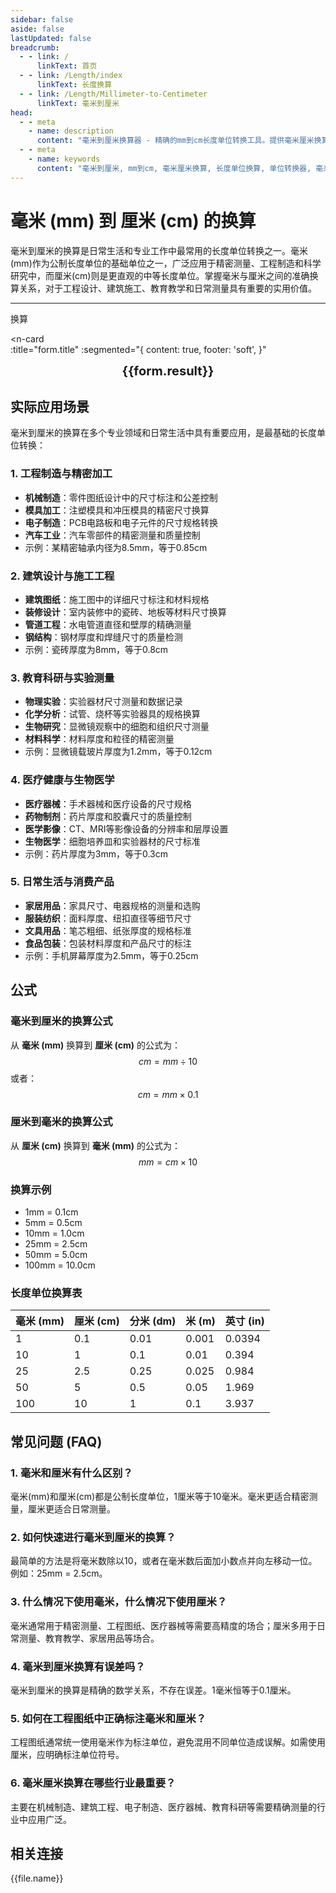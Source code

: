 ```yaml
---
sidebar: false
aside: false
lastUpdated: false
breadcrumb:
  - - link: /
      linkText: 首页
  - - link: /Length/index
      linkText: 长度换算
  - - link: /Length/Millimeter-to-Centimeter
      linkText: 毫米到厘米
head:
  - - meta
    - name: description
      content: "毫米到厘米换算器 - 精确的mm到cm长度单位转换工具。提供毫米厘米换算公式、换算表和实际应用场景。支持在线计算，适用于工程制造、建筑设计、教育科研等领域的长度单位换算需求。"
  - - meta
    - name: keywords
      content: "毫米到厘米, mm到cm, 毫米厘米换算, 长度单位换算, 单位转换器, 毫米换算厘米, cm和mm换算, 长度单位转换, 毫米单位, 厘米单位, 尺寸换算, 长度换算表, 毫米厘米转换, 精密测量, 工程制造, 建筑设计, 教育科研, 在线换算工具"
---
```

# 毫米 (mm) 到 厘米 (cm) 的换算

毫米到厘米的换算是日常生活和专业工作中最常用的长度单位转换之一。毫米(mm)作为公制长度单位的基础单位之一，广泛应用于精密测量、工程制造和科学研究中，而厘米(cm)则是更直观的中等长度单位。掌握毫米与厘米之间的准确换算关系，对于工程设计、建筑施工、教育教学和日常测量具有重要的实用价值。

---
<script setup>
import { onMounted, reactive, inject, ref } from 'vue'
import { NButton, NForm, NFormItem, NInput, NInputNumber, NSelect, NCard, useMessage,NGrid ,NGi } from 'naive-ui'
import { defineClientComponent } from 'vitepress'
import { Length } from '../files';
const seoKey = ['单位转换器','单位换算','长度单位转换器','长度单位转换','尺寸换算','长度单位换算','长度单位换算表','厘米和毫米换算','mm是毫米吗','毫米和厘米换算','m cm','毫米换算','厘米毫米换算','一毫米等于多少厘米','cm和mm换算','毫米单位','一毫米等于多少米','mm换算cm','mm和cm换算','ｍｍ','毫米换算厘米','毫米英文','mm单位','mm换算m','英寸转毫米','分米单位','.mm','mm和m换算','cm mm','厘米换算毫米','mm cm','毫米和米换算','一厘米等于多少毫米','平方毫米','一米等于多少毫米','毫米和厘米','毫米换算米','mm是什么单位','mm to m','mm to cm','um','nm','cm','mm','mi','m']
const convert = inject('convert')

const form = reactive({
  number: null,
  result: '',
  title: '毫米 (mm) 到厘米 (cm) 的长度单位换算'

})

const convertHandler = () => {
  if (form.number !== null && !isNaN(form.number)) {
    const convertedValue = parseFloat(form.number) / 10
    form.result = `${form.number}mm = ${convertedValue.toFixed(1)}cm`
  } else {
    form.result = '请输入有效的数值。'
  }
}
</script>

<n-form size="large" :model="form">
  <n-form-item label="毫米 (mm)">
    <n-input-number v-model:value="form.number" placeholder="输入毫米" style="width: 100%" />
  </n-form-item>
  <n-form-item>
    <n-button type="info" @click="convertHandler" block>换算</n-button>
  </n-form-item>
</n-form>

<n-card  
  :title="form.title"
  :segmented="{
    content: true,
    footer: 'soft',
  }"
>
  <div  style="text-align:center;font-size:20px;">
    <strong>{{form.result}}</strong>
  </div>
    <template #footer>
    <div>
      <span v-for="item of seoKey">{{item}}，</span>
    </div>
  </template>
</n-card>

## 实际应用场景

毫米到厘米的换算在多个专业领域和日常生活中具有重要应用，是最基础的长度单位转换：

### 1. 工程制造与精密加工
- **机械制造**：零件图纸设计中的尺寸标注和公差控制
- **模具加工**：注塑模具和冲压模具的精密尺寸换算
- **电子制造**：PCB电路板和电子元件的尺寸规格转换
- **汽车工业**：汽车零部件的精密测量和质量控制
- 示例：某精密轴承内径为8.5mm，等于0.85cm

### 2. 建筑设计与施工工程
- **建筑图纸**：施工图中的详细尺寸标注和材料规格
- **装修设计**：室内装修中的瓷砖、地板等材料尺寸换算
- **管道工程**：水电管道直径和壁厚的精确测量
- **钢结构**：钢材厚度和焊缝尺寸的质量检测
- 示例：瓷砖厚度为8mm，等于0.8cm

### 3. 教育科研与实验测量
- **物理实验**：实验器材尺寸测量和数据记录
- **化学分析**：试管、烧杯等实验器具的规格换算
- **生物研究**：显微镜观察中的细胞和组织尺寸测量
- **材料科学**：材料厚度和粒径的精密测量
- 示例：显微镜载玻片厚度为1.2mm，等于0.12cm

### 4. 医疗健康与生物医学
- **医疗器械**：手术器械和医疗设备的尺寸规格
- **药物制剂**：药片厚度和胶囊尺寸的质量控制
- **医学影像**：CT、MRI等影像设备的分辨率和层厚设置
- **生物医学**：细胞培养皿和实验器材的尺寸标准
- 示例：药片厚度为3mm，等于0.3cm

### 5. 日常生活与消费产品
- **家居用品**：家具尺寸、电器规格的测量和选购
- **服装纺织**：面料厚度、纽扣直径等细节尺寸
- **文具用品**：笔芯粗细、纸张厚度的规格标准
- **食品包装**：包装材料厚度和产品尺寸的标注
- 示例：手机屏幕厚度为2.5mm，等于0.25cm

## 公式

### 毫米到厘米的换算公式
从 **毫米 (mm)** 换算到 **厘米 (cm)** 的公式为：
$$ cm = mm \div 10 $$
或者：
$$ cm = mm \times 0.1 $$

### 厘米到毫米的换算公式
从 **厘米 (cm)** 换算到 **毫米 (mm)** 的公式为：
$$ mm = cm \times 10 $$

### 换算示例
- 1mm = 0.1cm
- 5mm = 0.5cm
- 10mm = 1.0cm
- 25mm = 2.5cm
- 50mm = 5.0cm
- 100mm = 10.0cm

### 长度单位换算表
| 毫米 (mm) | 厘米 (cm) | 分米 (dm) | 米 (m) | 英寸 (in) |
|-----------|-----------|-----------|--------|----------|
| 1 | 0.1 | 0.01 | 0.001 | 0.0394 |
| 10 | 1 | 0.1 | 0.01 | 0.394 |
| 25 | 2.5 | 0.25 | 0.025 | 0.984 |
| 50 | 5 | 0.5 | 0.05 | 1.969 |
| 100 | 10 | 1 | 0.1 | 3.937 |

## 常见问题 (FAQ)

### 1. 毫米和厘米有什么区别？
毫米(mm)和厘米(cm)都是公制长度单位，1厘米等于10毫米。毫米更适合精密测量，厘米更适合日常测量。

### 2. 如何快速进行毫米到厘米的换算？
最简单的方法是将毫米数除以10，或者在毫米数后面加小数点并向左移动一位。例如：25mm = 2.5cm。

### 3. 什么情况下使用毫米，什么情况下使用厘米？
毫米通常用于精密测量、工程图纸、医疗器械等需要高精度的场合；厘米多用于日常测量、教育教学、家居用品等场合。

### 4. 毫米到厘米换算有误差吗？
毫米到厘米的换算是精确的数学关系，不存在误差。1毫米恒等于0.1厘米。

### 5. 如何在工程图纸中正确标注毫米和厘米？
工程图纸通常统一使用毫米作为标注单位，避免混用不同单位造成误解。如需使用厘米，应明确标注单位符号。

### 6. 毫米厘米换算在哪些行业最重要？
主要在机械制造、建筑工程、电子制造、医疗器械、教育科研等需要精确测量的行业中应用广泛。

## 相关连接
<n-grid x-gap="12" :cols="2">
  <n-gi v-for="(file, index) in Length" :key="index">
    <n-button
      text
      tag="a"
      :href="file.path"
      type="info"
    >
      {{file.name}}
    </n-button>
  </n-gi>
</n-grid>